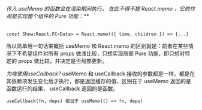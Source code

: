 

###### 传入 useMemo 的函数会在渲染期间执行。 在此不得不提 React.memo ，它的作用是实现整个组件的 Pure 功能：**

`const Show:React.FC<Data> = React.memo(({ time, children }) => {...}`

所以简单用一句话来概括 useMemo 和 React.memo 的区别就是：前者在某些情况下不希望组件对所有 props 做浅比较，只想实现局部 Pure 功能，即只想对特定的 props 做比较，并决定是否局部更新。


_为啥使用useCallback?_
useMemo 和 useCallback 接收的参数都是一样，都是在其依赖项发生变化后才执行，都是返回缓存的值，区别在于 useMemo 返回的是函数运行的结果， useCallback 返回的是函数。

`useCallback(fn, deps) 相当于 useMemo(() => fn, deps)`
